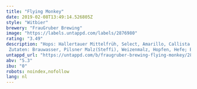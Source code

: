 ```yaml
---
title: "Flying Monkey"
date: 2019-02-08T13:49:14.526805Z
style: "Witbier"
brewery: "FrauGruber Brewing"
image: "https://labels.untappd.com/labels/2876980"
rating: "3.49"
description: "Hops: Hallertauer Mittelfrüh, Select, Amarillo, Callista Zutaten: Brauwasser, Pilsner Malz(Steffi), Weizenmalz, Hopfen, Hefe; Bergamot Limonen"
untappd_url: "https://untappd.com/b/fraugruber-brewing-flying-monkey/2876980"
abv: "5.3"
ibu: "0"
robots: noindex,nofollow
lang: nl
---
```

